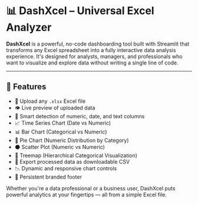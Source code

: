 # 📊 DashXcel – Universal Excel Analyzer

**DashXcel** is a powerful, no-code dashboarding tool built with Streamlit that transforms any Excel spreadsheet into a fully interactive data analysis experience. It's designed for analysts, managers, and professionals who want to visualize and explore data without writing a single line of code.

---

## 🚀 Features

- 📁 Upload any `.xlsx` Excel file
- 👁 Live preview of uploaded data
- 🧠 Smart detection of numeric, date, and text columns
- 📈 Time Series Chart (Date vs Numeric)
- 📊 Bar Chart (Categorical vs Numeric)
- 🥧 Pie Chart (Numeric Distribution by Category)
- ⚫ Scatter Plot (Numeric vs Numeric)
- 🌲 Treemap (Hierarchical Categorical Visualization)
- 💾 Export processed data as downloadable CSV
- 📉 Dynamic and responsive chart controls
- 📌 Persistent branded footer

Whether you're a data professional or a business user, 
DashXcel puts powerful analytics at your fingertips — all from a simple Excel file.
